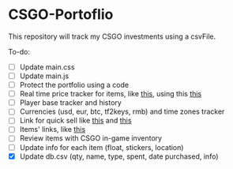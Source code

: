CSGO-Portoflio
===========================================

This repository will track my CSGO investments using a csvFile.

To-do:
- [ ] Update main.css
- [ ] Update main.js
- [ ] Protect the portfolio using a code
- [ ] Real time price tracker for items, like [this](https://pricempire.com/), using this [this](https://buff.163.com/api/market/goods/sell_order?game=csgo&goods_id=835343)
- [ ] Player base tracker and history
- [ ] Currencies (usd, eur, btc, tf2keys, rmb) and time zones tracker
- [ ] Link for quick sell like [this](https://cantry.dev/multisell) and [this](https://steamcommunity.com/market/multisell?appid=730&contextid=2&items%5B%5D=Operation%20Hydra%20Case&items%5B%5D=Operation%20Wildfire%20Case&items%5B%5D=Revolver%20Case)
- [ ] Items' links, like [this](https://buff.163.com/goods/835343) 
- [ ] Review items with CSGO in-game inventory
- [ ] Update info for each item (float, stickers, location)
- [X] Update db.csv (qty, name, type, spent, date purchased, info)
